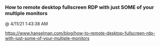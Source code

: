 ﻿

### How to remote desktop fullscreen RDP with just SOME of your multiple monitors
@ 4/11/21 1:43:38 AM

https://www.hanselman.com/blog/how-to-remote-desktop-fullscreen-rdp-with-just-some-of-your-multiple-monitors

